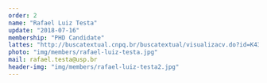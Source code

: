 ```yaml
---
order: 2
name: "Rafael Luiz Testa"
update: "2018-07-16"
membership: "PHD Candidate"
lattes: "http://buscatextual.cnpq.br/buscatextual/visualizacv.do?id=K4316890Y1"
photo: "img/members/rafael-luiz-testa.jpg"
mail: rafael.testa@usp.br
header-img: "img/members/rafael-luiz-testa2.jpg"
---
```

